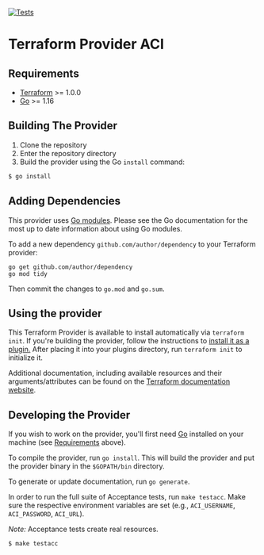 [![Tests](https://github.com/netascode/terraform-provider-aci/actions/workflows/test.yml/badge.svg)](https://github.com/netascode/terraform-provider-aci/actions/workflows/test.yml)

# Terraform Provider ACI

## Requirements

-	[Terraform](https://www.terraform.io/downloads.html) >= 1.0.0
-	[Go](https://golang.org/doc/install) >= 1.16

## Building The Provider

1. Clone the repository
2. Enter the repository directory
3. Build the provider using the Go `install` command: 

```sh
$ go install
```

## Adding Dependencies

This provider uses [Go modules](https://github.com/golang/go/wiki/Modules).
Please see the Go documentation for the most up to date information about using Go modules.

To add a new dependency `github.com/author/dependency` to your Terraform provider:

```
go get github.com/author/dependency
go mod tidy
```

Then commit the changes to `go.mod` and `go.sum`.

## Using the provider

This Terraform Provider is available to install automatically via `terraform init`. If you're building the provider, follow the instructions to
[install it as a plugin.](https://www.terraform.io/docs/plugins/basics.html#installing-a-plugin)
After placing it into your plugins directory,  run `terraform init` to initialize it.

Additional documentation, including available resources and their arguments/attributes can be found on the [Terraform documentation website](https://registry.terraform.io/providers/netascode/aci/latest/docs).

## Developing the Provider

If you wish to work on the provider, you'll first need [Go](http://www.golang.org) installed on your machine (see [Requirements](#requirements) above).

To compile the provider, run `go install`. This will build the provider and put the provider binary in the `$GOPATH/bin` directory.

To generate or update documentation, run `go generate`.

In order to run the full suite of Acceptance tests, run `make testacc`. Make sure the respective environment variables are set (e.g., `ACI_USERNAME`, `ACI_PASSWORD`, `ACI_URL`).

*Note:* Acceptance tests create real resources.

```sh
$ make testacc
```
